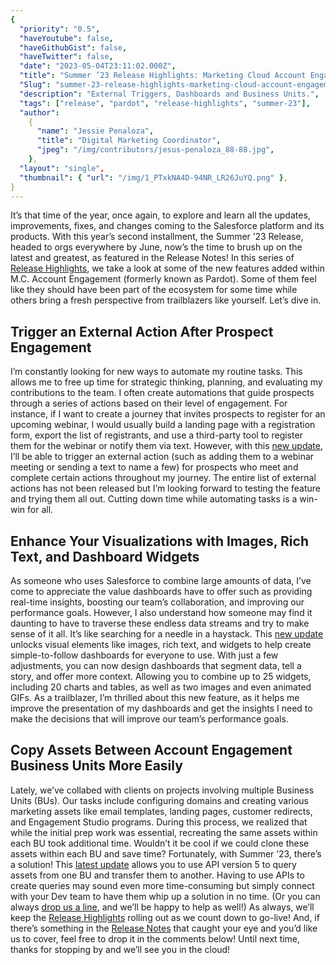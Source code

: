 ```yaml
---
{
  "priority": "0.5",
  "haveYoutube": false,
  "haveGithubGist": false,
  "haveTwitter": false,
  "date": "2023-05-04T23:11:02.000Z",
  "title": "Summer ’23 Release Highlights: Marketing Cloud Account Engagement (Pardot)",
  "Slug": "summer-23-release-highlights-marketing-cloud-account-engagement-pardot",
  "description": "External Triggers, Dashboards and Business Units.",
  "tags": ["release", "pardot", "release-highlights", "summer-23"],
  "author":
    {
      "name": "Jessie Penaloza",
      "title": "Digital Marketing Coordinator",
      "jpeg": "/img/contributors/jesus-penaloza_88-88.jpg",
    },
  "layout": "single",
  "thumbnail": { "url": "/img/1_PTxkNA4D-94NR_LR26JuYQ.png" },
}
---
```


It’s that time of the year, once again, to explore and learn all the updates, improvements, fixes, and changes coming to the Salesforce platform and its products. With this year’s second installment, the Summer ’23 Release, headed to orgs everywhere by June, now’s the time to brush up on the latest and greatest, as featured in the Release Notes!
In this series of [Release Highlights](https://medium.com/creme-de-la-crm/releasehighlights/home), we take a look at some of the new features added within M.C. Account Engagement (formerly known as Pardot). Some of them feel like they should have been part of the ecosystem for some time while others bring a fresh perspective from trailblazers like yourself. Let’s dive in.

## Trigger an External Action After Prospect Engagement

I’m constantly looking for new ways to automate my routine tasks. This allows me to free up time for strategic thinking, planning, and evaluating my contributions to the team. I often create automations that guide prospects through a series of actions based on their level of engagement. For instance, if I want to create a journey that invites prospects to register for an upcoming webinar, I would usually build a landing page with a registration form, export the list of registrants, and use a third-party tool to register them for the webinar or notify them via text. However, with this [new update](https://help.salesforce.com/s/articleView?language=en_US&id=release-notes.rn_mcae_external_actions_completion_actions.htm&release=244&type=5), I’ll be able to trigger an external action (such as adding them to a webinar meeting or sending a text to name a few) for prospects who meet and complete certain actions throughout my journey. The entire list of external actions has not been released but I’m looking forward to testing the feature and trying them all out. Cutting down time while automating tasks is a win-win for all.

## Enhance Your Visualizations with Images, Rich Text, and Dashboard Widgets

As someone who uses Salesforce to combine large amounts of data, I’ve come to appreciate the value dashboards have to offer such as providing real-time insights, boosting our team’s collaboration, and improving our performance goals. However, I also understand how someone may find it daunting to have to traverse these endless data streams and try to make sense of it all. It’s like searching for a needle in a haystack. This [new update](https://medium.com/r?url=https%3A%2F%2Fhelp.salesforce.com%2Fs%2FarticleView%3Fid%3Drelease-notes.rn_rd_dashboards_enhanced_widgets.htm%26release%3D244%26type%3D5) unlocks visual elements like images, rich text, and widgets to help create simple-to-follow dashboards for everyone to use. With just a few adjustments, you can now design dashboards that segment data, tell a story, and offer more context. Allowing you to combine up to 25 widgets, including 20 charts and tables, as well as two images and even animated GIFs. As a trailblazer, I’m thrilled about this new feature, as it helps me improve the presentation of my dashboards and get the insights I need to make the decisions that will improve our team’s performance goals.

## Copy Assets Between Account Engagement Business Units More Easily

Lately, we’ve collabed with clients on projects involving multiple Business Units (BUs). Our tasks include configuring domains and creating various marketing assets like email templates, landing pages, customer redirects, and Engagement Studio programs. During this process, we realized that while the initial prep work was essential, recreating the same assets within each BU took additional time. Wouldn’t it be cool if we could clone these assets within each BU and save time? Fortunately, with Summer ’23, there’s a solution! This [latest update](https://medium.com/r?url=https%3A%2F%2Fhelp.salesforce.com%2Fs%2FarticleView%3Fid%3Drelease-notes.rn_mcae_copy_account_engagement_business_unit_assets_with_flow.htm%26release%3D244%26type%3D5) allows you to use API version 5 to query assets from one BU and transfer them to another. Having to use APIs to create queries may sound even more time-consuming but simply connect with your Dev team to have them whip up a solution in no time. (Or you can always [drop us a line](https://appexchange.salesforce.com/appxConsultingListingDetail?listingId=a0N30000001gF9jEAE), and we’ll be happy to help as well!)
As always, we’ll keep the [Release Highlights](https://medium.com/creme-de-la-crm/releasehighlights/home) rolling out as we count down to go-live! And, if there’s something in the [Release Notes](https://help.salesforce.com/s/articleView?id=release-notes.salesforce_release_notes.htm&release=244&type=5) that caught your eye and you’d like us to cover, feel free to drop it in the comments below!
Until next time, thanks for stopping by and we’ll see you in the cloud!

